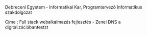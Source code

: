Debreceni Egyetem - Informatikai Kar, Programtervező Informatikus szakdolgozat

Címe : Full stack webalkalmazás fejlesztés - Zenei DNS a digitalizációbantestzt